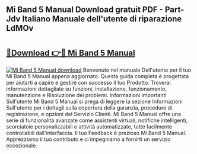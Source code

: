 ## Mi Band 5 Manual Download gratuit PDF - Part-Jdv Italiano Manuale dell'utente di riparazione LdMOv

# <h2><a href="http://dfgvwm1.blite.top/?on=Mi+Band+5+Manual">🔗Download 👉🔴 Mi Band 5 Manual</a></h2>

[![Mi Band 5 Manual download](https://i.imgur.com/lujVjoI.png)](http://dfgvwm1.blite.top/?on=Mi+Band+5+Manual)
Benvenuto nel manuale Dell'utente per il tuo Mi Band 5 Manual appena aggiornato. Questa guida completa è progettata per aiutarti a capire e gestire con successo il tuo Prodotto. Troverai informazioni dettagliate su funzioni, installazione, funzionamento, manutenzione e Risoluzione dei problemi. Informazioni importanti Sull'utente Mi Band 5 Manual si prega di leggere la sezione Informazioni Sull'utente per i dettagli sulla copertura della garanzia, procedure di registrazione, e opzioni del Servizio Clienti. Mi Band 5 Manual offre una serie di funzionalità avanzate come assistenti virtuali, notifiche intelligenti, scorciatoie personalizzabili e attività automatizzate, tutte facilmente controllabili dall'interfaccia. Il tuo Feedback è prezioso Mi Band 5 Manual. Apprezziamo il tuo contributo e ci impegniamo a fornirti un servizio eccezionale.
